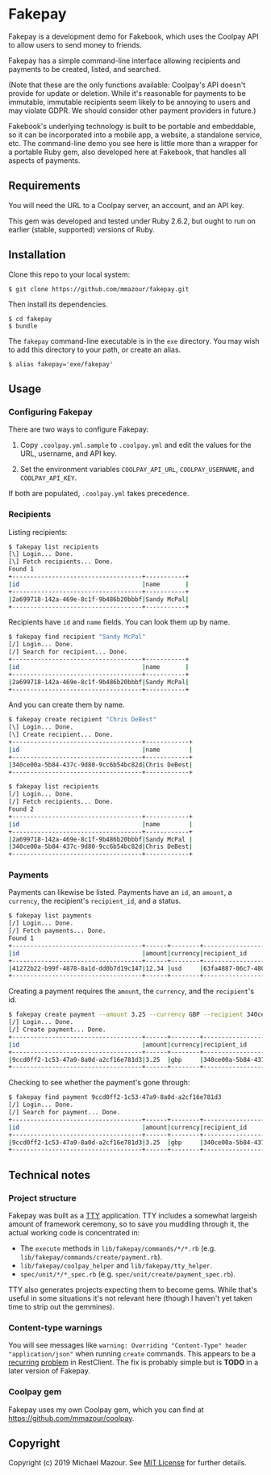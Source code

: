 # Fakepay

Fakepay is a development demo for Fakebook, which uses the Coolpay API to allow users to send money to friends.

Fakepay has a simple command-line interface allowing recipients and payments to be created, listed, and searched. 

(Note that these are the only functions available: Coolpay's API doesn't provide for update or deletion. While it's reasonable for payments to be immutable, immutable recipients seem likely to be annoying to users and may violate GDPR. We should consider other payment providers in future.)

Fakebook's underlying technology is built to be portable and embeddable, so it can be incorporated into a mobile app, a website, a standalone service, etc. The command-line demo you see here is little more than a wrapper for a portable Ruby gem, also developed here at Fakebook, that handles all aspects of payments. 

## Requirements

You will need the URL to a Coolpay server, an account, and an API key.

This gem was developed and tested under Ruby 2.6.2, but ought to run on earlier (stable, supported) versions of Ruby.


## Installation

Clone this repo to your local system:

```
$ git clone https://github.com/mmazour/fakepay.git
```

Then install its dependencies.

```
$ cd fakepay
$ bundle
```

The `fakepay` command-line executable is in the `exe` directory. You may wish to add this directory to your path, or create an alias.

```
$ alias fakepay='exe/fakepay'
```


## Usage

### Configuring Fakepay

There are two ways to configure Fakepay:

1. Copy `.coolpay.yml.sample` to `.coolpay.yml` and edit the values for the URL, username, and API key.

2. Set the environment variables `COOLPAY_API_URL`, `COOLPAY_USERNAME`, and `COOLPAY_API_KEY`.

If both are populated, `.coolpay.yml` takes precedence.


### Recipients

Listing recipients:

```bash
$ fakepay list recipients
[\] Login... Done.
[\] Fetch recipients... Done.
Found 1
+------------------------------------+-----------+
|id                                  |name       |
+------------------------------------+-----------+
|2a699718-142a-469e-8c1f-9b486b20bbbf|Sandy McPal|
+------------------------------------+-----------+
```

Recipients have `id` and `name` fields. You can look them up by name.

```bash
$ fakepay find recipient "Sandy McPal"
[/] Login... Done.
[/] Search for recipient... Done.
+------------------------------------+-----------+
|id                                  |name       |
+------------------------------------+-----------+
|2a699718-142a-469e-8c1f-9b486b20bbbf|Sandy McPal|
+------------------------------------+-----------+
```

And you can create them by name.

```bash
$ fakepay create recipient "Chris DeBest"
[\] Login... Done.
[\] Create recipient... Done.
+------------------------------------+------------+
|id                                  |name        |
+------------------------------------+------------+
|340ce00a-5b84-437c-9d80-9cc6b54bc82d|Chris DeBest|
+------------------------------------+------------+

$ fakepay list recipients
[/] Login... Done.
[/] Fetch recipients... Done.
Found 2
+------------------------------------+------------+
|id                                  |name        |
+------------------------------------+------------+
|2a699718-142a-469e-8c1f-9b486b20bbbf|Sandy McPal |
|340ce00a-5b84-437c-9d80-9cc6b54bc82d|Chris DeBest|
+------------------------------------+------------+
```

### Payments

Payments can likewise be listed. Payments have an `id`, an `amount`, a `currency`, the recipient's `recipient_id`, and a status.

```bash
$ fakepay list payments
[/] Login... Done.
[/] Fetch payments... Done.
Found 1
+------------------------------------+------+--------+------------------------------------+------+
|id                                  |amount|currency|recipient_id                        |status|
+------------------------------------+------+--------+------------------------------------+------+
|41272b22-b99f-4878-8a1d-dd0b7d19c147|12.34 |usd     |63fa4887-06c7-4800-8ae4-df3cd5478724|failed|
+------------------------------------+------+--------+------------------------------------+------+
```

Creating a payment requires the `amount`, the `currency`, and the `recipient`'s id.

```bash
$ fakepay create payment --amount 3.25 --currency GBP --recipient 340ce00a-5b84-437c-9d80-9cc6b54bc82d
[/] Login... Done.
[/] Create payment... Done.
+------------------------------------+------+--------+------------------------------------+----------+
|id                                  |amount|currency|recipient_id                        |status    |
+------------------------------------+------+--------+------------------------------------+----------+
|9ccd0ff2-1c53-47a9-8a0d-a2cf16e781d3|3.25  |gbp     |340ce00a-5b84-437c-9d80-9cc6b54bc82d|processing|
+------------------------------------+------+--------+------------------------------------+----------+
```

Checking to see whether the payment's gone through:

```bash
$ fakepay find payment 9ccd0ff2-1c53-47a9-8a0d-a2cf16e781d3
[/] Login... Done.
[/] Search for payment... Done.
+------------------------------------+------+--------+------------------------------------+------+
|id                                  |amount|currency|recipient_id                        |status|
+------------------------------------+------+--------+------------------------------------+------+
|9ccd0ff2-1c53-47a9-8a0d-a2cf16e781d3|3.25  |gbp     |340ce00a-5b84-437c-9d80-9cc6b54bc82d|paid  |
+------------------------------------+------+--------+------------------------------------+------+
```

## Technical notes

### Project structure

Fakepay was built as a [TTY](https://piotrmurach.github.io/tty/) application. TTY includes a somewhat largeish amount of framework ceremony, so to save you muddling through it, the actual working code is concentrated in:

- The `execute` methods in `lib/fakepay/commands/*/*.rb` (e.g. `lib/fakepay/commands/create/payment.rb`).
- `lib/fakepay/coolpay_helper` and `lib/fakepay/tty_helper`.
- `spec/unit/*/*_spec.rb` (e.g. `spec/unit/create/payment_spec.rb`).

TTY also generates projects expecting them to become gems. While that's useful in some situations it's not relevant here (though I haven't yet taken time to strip out the gemmines).

### Content-type warnings

You will see messages like `warning: Overriding "Content-Type" header "application/json"` when running `create` commands. This appears to be a [recurring](https://github.com/rest-client/rest-client/issues/635) [problem](https://github.com/rest-client/rest-client/issues/577) in RestClient. The fix is probably simple but is **TODO** in a later version of Fakepay.

### Coolpay gem

Fakepay uses my own Coolpay gem, which you can find at https://github.com/mmazour/coolpay.

## Copyright

Copyright (c) 2019 Michael Mazour. See [MIT License](LICENSE.txt) for further details.
